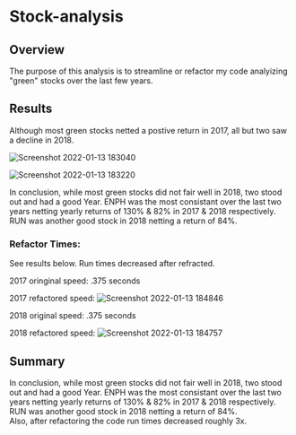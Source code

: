 # Stock-analysis

## Overview
 The purpose of this analysis is to streamline or refactor my code analyizing "green" stocks over the last few years.

## Results
 Although most green stocks netted a postive return in 2017, all but two saw a decline in 2018.
 
 ![Screenshot 2022-01-13 183040](https://user-images.githubusercontent.com/96349827/149428772-1b9b04ef-0440-4341-a69e-46f393c380b1.png)

![Screenshot 2022-01-13 183220](https://user-images.githubusercontent.com/96349827/149428801-0e5717f0-9848-4f08-aa05-0e6a518ca16b.png)

In conclusion, while most green stocks did not fair well in 2018, two stood out and had a good Year. ENPH was the most consistant over the last two years netting yearly returns of 130% & 82% in 2017 & 2018 respectively. RUN was another good stock in 2018 netting a return of 84%. 
 
 ### Refactor Times:
 See results below. Run times decreased after refracted.
 
 2017 oringinal speed: .375 seconds
 
 2017 refactored speed:
 ![Screenshot 2022-01-13 184846](https://user-images.githubusercontent.com/96349827/149428625-ed8e8709-2200-498c-9bc5-090af034bf7a.png)
 
 2018 original speed: .375 seconds
 
 2018 refactored speed:
 ![Screenshot 2022-01-13 184757](https://user-images.githubusercontent.com/96349827/149428686-a1c7db07-8790-4637-87e6-d32a8ed6dd80.png)
 
 ## Summary
 
 In conclusion, while most green stocks did not fair well in 2018, two stood out and had a good Year. ENPH was the most consistant over the last two years netting yearly returns   of 130% & 82% in 2017 & 2018 respectively. RUN was another good stock in 2018 netting a return of 84%.  
 Also, after refactoring the code run times decreased roughly 3x.
 
